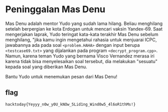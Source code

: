 # Peninggalan Mas Denu
Mas Denu adalah mentor Yudo yang sudah lama hilang. Beliau menghilang setelah berpergian ke kota Erdogan untuk mencari vaksin Yandex-69. Saat mengerjakan laprak, Yudo teringat kata-kata terakhir Mas Denu sebelum menghilang, "jika kamu ingin mengetahui rahasia untuk menjuarai ICPC, jawabannya ada pada soal `<problem.HAHA>` dengan input berupa `<testcase69.txt>` yang dijalankan pada program `<decrypt_program.cpp>`. Namun, karena teman Yudo yang bernama Visco Vernandez merasa iri karena tidak bisa menyelesaikan soal tersebut, dia melakukan "sesuatu" kepada soal yang diberikan Mas Denu.

Bantu Yudo untuk menemukan pesan dari Mas Denu!

## flag
`hacktoday{Yeyyy_n0w_y0U_kNOw_5Lid1ng_Wind0w5_4l6oR1thMs!}`
